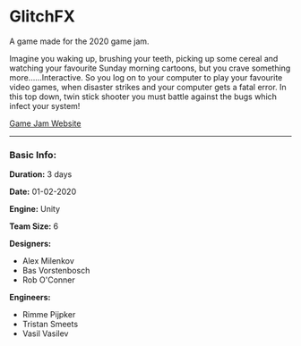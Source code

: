 # GlitchFX 

A game made for the 2020 game jam.

Imagine you waking up, brushing your teeth, picking up some cereal and watching your favourite Sunday morning cartoons, but you crave something more......Interactive. So you log on to your computer to play your favourite video games, when disaster strikes and your computer gets a fatal error. In this top down, twin stick shooter you must battle against the bugs which infect your system! 

[Game Jam Website](https://globalgamejam.org/2020/games/glitch-fix-5)

---

### Basic Info:
**Duration:** 3 days

**Date:** 01-02-2020

**Engine:** Unity

**Team Size:** 6

**Designers:**
- Alex Milenkov
- Bas Vorstenbosch
- Rob O'Conner

**Engineers:**
- Rimme Pijpker
- Tristan Smeets
- Vasil Vasilev
